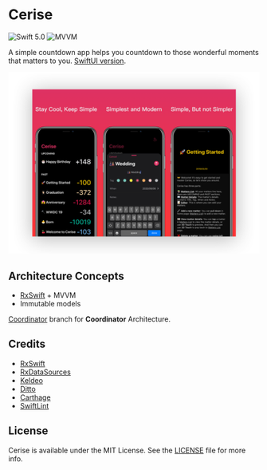 # Cerise

![Swift 5.0](https://img.shields.io/badge/Swift-5.0%2B-orange)
![MVVM](https://img.shields.io/badge/Arch-MVVM-brightgreen)

A simple countdown app helps you countdown to those wonderful moments that matters to you. [SwiftUI version](https://github.com/xspyhack/Cherry).

![Screenshot](./Screenshot.png)

## Architecture Concepts

* [RxSwift](https://github.com/reactivex/rxswift) + MVVM
* Immutable models

[Coordinator](https://github.com/xspyhack/Cerise/tree/coordinator) branch for **Coordinator** Architecture.

## Credits

* [RxSwift](https://github.com/reactivex/rxswift)
* [RxDataSources](https://github.com/RxSwiftCommunity/RxDataSources)
* [Keldeo](https://github.com/xspyhack/Keldeo)
* [Ditto](https://github.com/xspyhack/Ditto)
* [Carthage](https://github.com/Carthage/Carthage)
* [SwiftLint](https://github.com/realm/SwiftLint)

## License

Cerise is available under the MIT License. See the [LICENSE](./LICENSE) file for more info.
